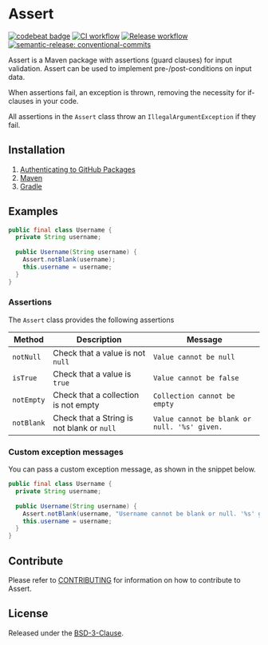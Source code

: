 # Assert

[![codebeat badge](https://codebeat.co/badges/034ebd51-86c8-479a-9e52-59c95019aeb5)](https://codebeat.co/projects/github-com-montealegreluis-assert-main)
[![CI workflow](https://github.com/montealegreluis/assert/actions/workflows/ci.yml/badge.svg)](https://github.com/montealegreluis/assert/actions/workflows/ci.yml)
[![Release workflow](https://github.com/montealegreluis/assert/actions/workflows/release.yml/badge.svg)](https://github.com/montealegreluis/assert/actions/workflows/release.yml)
[![semantic-release: conventional-commits](https://img.shields.io/badge/semantic--release-conventionalcommits-e10079?logo=semantic-release)](https://github.com/semantic-release/semantic-release)

Assert is a Maven package with assertions (guard clauses) for input validation. Assert can be used to implement pre-/post-conditions on input data.

When assertions fail, an exception is thrown, removing the necessity for if-clauses in your code.

All assertions in the `Assert` class throw an `IllegalArgumentException` if they fail.

## Installation

1. [Authenticating to GitHub Packages](https://github.com/MontealegreLuis/assert/blob/main/docs/installation/authentication.md)
2. [Maven](https://github.com/MontealegreLuis/assert/blob/main/docs/installation/maven.md)
3. [Gradle](https://github.com/MontealegreLuis/assert/blob/main/docs/installation/gradle.md)

## Examples

```java
public final class Username {
  private String username;
    
  public Username(String username) {
    Assert.notBlank(username);
    this.username = username;
  }
}
```


### Assertions

The `Assert` class provides the following assertions

| Method     | Description                                | Message                                      |
|------------|--------------------------------------------|----------------------------------------------|
| `notNull`  | Check that a value is not `null`           | `Value cannot be null`                       |
| `isTrue`   | Check that a value is `true`               | `Value cannot be false`                      |
| `notEmpty` | Check that a collection is not empty       | `Collection cannot be empty`                 |
| `notBlank` | Check that a String is not blank or `null` | `Value cannot be blank or null. '%s' given.` |

### Custom exception messages

You can pass a custom exception message, as shown in the snippet below.

```java
public final class Username {
  private String username;
    
  public Username(String username) {
    Assert.notBlank(username, "Username cannot be blank or null. '%s' given");
    this.username = username;
  }
}
```

## Contribute

Please refer to [CONTRIBUTING](https://github.com/MontealegreLuis/assert/blob/main/CONTRIBUTING.md) for information on how to contribute to Assert.

## License

Released under the [BSD-3-Clause](https://github.com/MontealegreLuis/assert/blob/main/LICENSE).
